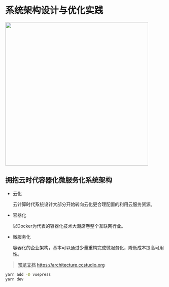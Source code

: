 # 系统架构设计与优化实践

<a src='https://architecture.ccstudio.org'>
<img src='https://s2.ax1x.com/2020/01/21/1FRgaV.png' width='450' />
</a>

## 拥抱云时代容器化微服务化系统架构

* 云化

    云计算时代系统设计大部分开始转向云化更合理配置的利用云服务资源。

* 容器化

    以Docker为代表的容器化技术大潮席卷整个互联网行业。

* 微服务化

    容器化的企业架构，基本可以通过少量重构完成微服务化，降低成本提高可用性。


> [预览文档](https://architecture.ccstudio.org/) https://architecture.ccstudio.org

```sh
yarn add -D vuepress
yarn dev
```
